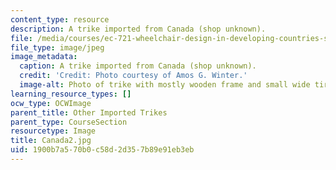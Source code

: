 ```yaml
---
content_type: resource
description: A trike imported from Canada (shop unknown).
file: /media/courses/ec-721-wheelchair-design-in-developing-countries-spring-2009/1900b7a570b0c58d2d357b89e91eb3eb_Canada2.jpg
file_type: image/jpeg
image_metadata:
  caption: A trike imported from Canada (shop unknown).
  credit: 'Credit: Photo courtesy of Amos G. Winter.'
  image-alt: Photo of trike with mostly wooden frame and small wide tires.
learning_resource_types: []
ocw_type: OCWImage
parent_title: Other Imported Trikes
parent_type: CourseSection
resourcetype: Image
title: Canada2.jpg
uid: 1900b7a5-70b0-c58d-2d35-7b89e91eb3eb
---
```

